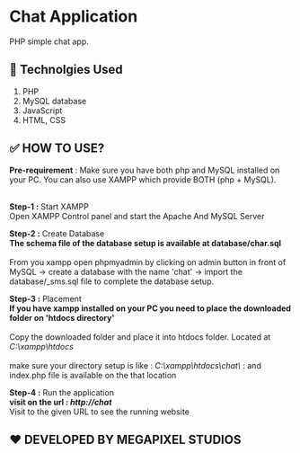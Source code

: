 # Chat Application
PHP simple chat app.

## 🥏 Technolgies Used 
  1. PHP 
  2. MySQL database
  3. JavaScript
  4. HTML, CSS


## ✅ HOW TO USE?

  <b>Pre-requirement</b> : Make sure you have both php and MySQL installed on your PC. You can also use XAMPP which provide BOTH (php + MySQL).<br><br>

 <b>Step-1 :</b> Start XAMPP <br>
   Open XAMPP Control panel and start the Apache And MySQL Server  <br>

 <b>Step-2 :</b> Create Database <br>
   <b>The schema file of the database setup is available at database/char.sql </b>
   <br><br>
   From you xampp open phpmyadmin by clicking on admin button in front of MySQL -> create a database with the name 'chat' -> import the  database/_sms.sql file to complete the database setup.<br>

<b>Step-3 :</b> Placement <br>
   <b> If you have xampp installed on your PC you need to place the downloaded folder on 'htdocs directory' </b>
   <br><br>
   Copy the downloaded folder and place it into htdocs folder. Located at <i>C:\xampp\htdocs</i>
   <br><br>
   make sure your directory setup is like : <i>C:\xampp\htdocs\chat\ </i> : and index.php file is available on the that location

<b>Step-4 :</b> Run the application <br>
   <b> visit on the url : <i>http://chat</i> </b>
   <br> Visit to the given URL to see the running website
   

## ❤️ DEVELOPED BY MEGAPIXEL STUDIOS